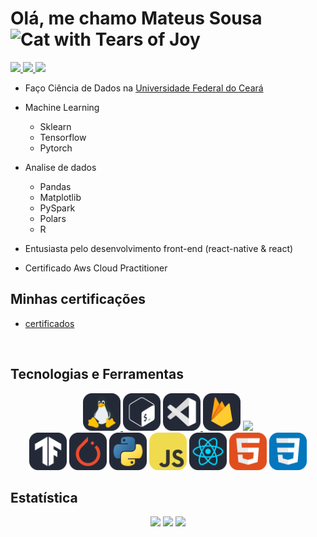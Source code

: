 # Olá, me chamo Mateus Sousa <img src="https://github.com/Tarikul-Islam-Anik/Animated-Fluent-Emojis/blob/master/Emojis/People%20with%20professions/Technologist%20Light%20Skin%20Tone.png" alt="Cat with Tears of Joy" width="62" height="65"/>

<div> 
  
  <a href="https://mateus.1090ptbr0@gmail.com" alt="Gmail">
    <img src="https://img.shields.io/badge/Gmail-EA4335.svg?style=for-the-badge&logo=Gmail&logoColor=white" height="25"  />
  </a>
  
  <a href="https://www.linkedin.com/in/mateus-sousa-do-carmo-737696268" alt="linkdin">
    <img src="https://img.shields.io/badge/LinkedIn-0077B5?style=for-the-badge&logo=linkedin&logoColor=white" height="25" />
  </a>
  
  <a href="">
    <img src="https://img.shields.io/github/followers/kaladabrio2020.svg?style=social&label=Follow&maxAge=2592000" eight="25" >
  </a>
  
</div>

* Faço Ciência de Dados na [Universidade Federal do Ceará](https://www.ufc.br/)
* Machine Learning
  * Sklearn
  * Tensorflow
  * Pytorch
    
* Analise de dados
  * Pandas
  * Matplotlib
  * PySpark
  * Polars
  * R
    
* Entusiasta pelo desenvolvimento front-end (react-native & react)
* Certificado Aws Cloud Practitioner

## Minhas certificações
* [certificados](/certificações/)


&nbsp;

## Tecnologias e Ferramentas

<div align=center> 

  <a href="https://www.gnome.org/">
    <img src="https://github.com/tandpfun/skill-icons/blob/main/icons/Linux-Dark.svg"   height="60"/>
  </a> 
  <a>
    <img src="https://github.com/tandpfun/skill-icons/blob/main/icons/Bash-Dark.svg"    height="60"/>
  </a>
  <a href="https://code.visualstudio.com/">
    <img src="https://github.com/tandpfun/skill-icons/blob/main/icons/VSCode-Dark.svg"  height="60"/>
  </a>
  <img src="https://github.com/tandpfun/skill-icons/blob/main/icons/Firebase-Dark.svg" height=60/>
  <img src="https://user-images.githubusercontent.com/25181517/183914128-3fc88b4a-4ac1-40e6-9443-9a30182379b7.png" height=60/>
  
  <br>
  

  <img src="https://github.com/tandpfun/skill-icons/blob/main/icons/TensorFlow-Dark.svg" height=60/>
  <img src="https://github.com/tandpfun/skill-icons/blob/main/icons/PyTorch-Dark.svg"   height=60/>
  <img src="https://github.com/tandpfun/skill-icons/blob/main/icons/Python-Dark.svg"     height=60/>
  <img src="https://github.com/tandpfun/skill-icons/blob/main/icons/JavaScript.svg"      height=60/>
  <img src="https://github.com/tandpfun/skill-icons/blob/main/icons/React-Dark.svg"      height=60/>
  <img src="https://github.com/tandpfun/skill-icons/blob/main/icons/HTML.svg"            height=60/>
  <img src="https://github.com/tandpfun/skill-icons/blob/main/icons/CSS.svg"             height=60/>
</div>
      





## Estatística

<div align="center">
  <img src="http://github-profile-summary-cards.vercel.app/api/cards/productive-time?username=kaladabrio2020&theme=tokyonight&utcOffset=8"/>
  <img src="http://github-profile-summary-cards.vercel.app/api/cards/repos-per-language?username=kaladabrio2020&theme=tokyonight"/>
  <img src="http://github-profile-summary-cards.vercel.app/api/cards/profile-details?username=kaladabrio2020&theme=tokyonight"/>

</div>

<!--
![Snake animation](https://github.com/kaladabrio2020/kaladabrio2020/blob/output/github-contribution-grid-snake.svg)
-->
<!--
**kaladabrio2020/kaladabrio2020** is a ✨ _special_ ✨ repository because its `README.md` (this file) appears on your GitHub profile.

Here are some ideas to get you started:

- 🔭 I’m currently working on ...
- 🌱 I’m currently learning ...
- 👯 I’m looking to collaborate on ...
- 🤔 I’m looking for help with ...
- 💬 Ask me about ...
- 📫 How to reach me: ...
- 😄 Pronouns: ...
- ⚡ Fun fact: ...
-->
